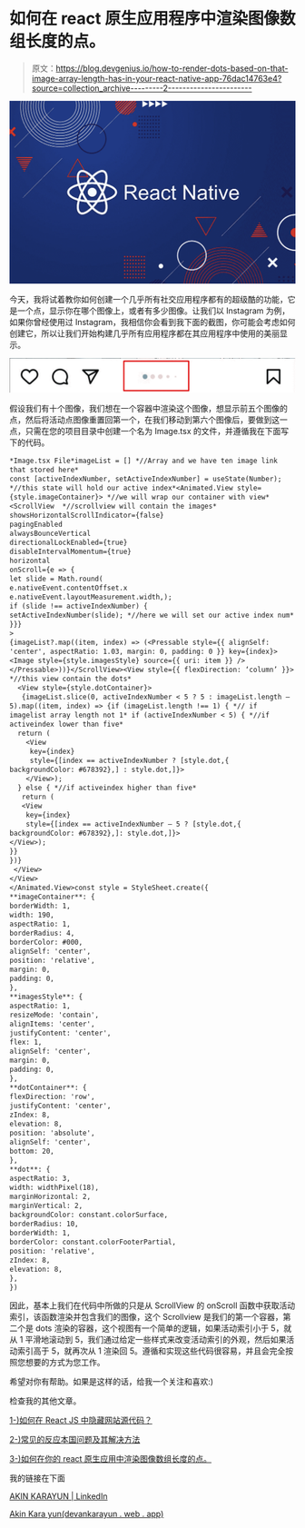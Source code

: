 # 如何在 react 原生应用程序中渲染图像数组长度的点。

> 原文：<https://blog.devgenius.io/how-to-render-dots-based-on-that-image-array-length-has-in-your-react-native-app-76dac14763e4?source=collection_archive---------2----------------------->

![](img/857a61685f759fff75382d41d82ddade.png)

今天，我将试着教你如何创建一个几乎所有社交应用程序都有的超级酷的功能，它是一个点，显示你在哪个图像上，或者有多少图像。让我们以 Instagram 为例，如果你曾经使用过 Instagram，我相信你会看到我下面的截图，你可能会考虑如何创建它，所以让我们开始构建几乎所有应用程序都在其应用程序中使用的美丽显示。

![](img/9e1a3a4c59528cf6a69cbbdee4db91c9.png)

假设我们有十个图像，我们想在一个容器中渲染这个图像，想显示前五个图像的点，然后将活动点图像重置回第一个，在我们移动到第六个图像后，要做到这一点，只需在您的项目目录中创建一个名为 Image.tsx 的文件，并遵循我在下面写下的代码。

```
*Image.tsx File*imageList = [] *//Array and we have ten image link that stored here*
const [activeIndexNumber, setActiveIndexNumber] = useState(Number); *//this state will hold our active index*<Animated.View style={style.imageContainer}> *//we will wrap our container with view*
<ScrollView  *//scrollview will contain the images*
showsHorizontalScrollIndicator={false}
pagingEnabled
alwaysBounceVertical
directionalLockEnabled={true}
disableIntervalMomentum={true}
horizontal
onScroll={e => {
let slide = Math.round(
e.nativeEvent.contentOffset.x 
e.nativeEvent.layoutMeasurement.width,);
if (slide !== activeIndexNumber) {
setActiveIndexNumber(slide); *//here we will set our active index num*
}}}
>
{imageList?.map((item, index) => (<Pressable style={{ alignSelf: 'center', aspectRatio: 1.03, margin: 0, padding: 0 }} key={index}><Image style={style.imagesStyle} source={{ uri: item }} /></Pressable>))}</ScrollView><View style={{ flexDirection: ‘column’ }}> *//this view contain the dots*
  <View style={style.dotContainer}>
   {imageList.slice(0, activeIndexNumber < 5 ? 5 : imageList.length — 5).map((item, index) => {if (imageList.length !== 1) { *// if imagelist array length not 1* if (activeIndexNumber < 5) { *//if activeindex lower than five* 
  return (
    <View
     key={index}
     style={[index == activeIndexNumber ? [style.dot,{ backgroundColor: #678392},] : style.dot,]}>
    </View>);
  } else { *//if activeindex higher than five*
   return (
   <View
    key={index}
    style={[index == activeIndexNumber — 5 ? [style.dot,{ backgroundColor: #678392},]: style.dot,]}>
</View>);
}}
})}
 </View>
</View>
</Animated.View>const style = StyleSheet.create({
**imageContainer**: {
borderWidth: 1,
width: 190,
aspectRatio: 1,
borderRadius: 4,
borderColor: #000,
alignSelf: 'center',
position: 'relative',
margin: 0,
padding: 0,
},
**imagesStyle**: {
aspectRatio: 1,
resizeMode: 'contain',
alignItems: 'center',
justifyContent: 'center',
flex: 1,
alignSelf: 'center',
margin: 0,
padding: 0,
},
**dotContainer**: {
flexDirection: 'row',
justifyContent: 'center',
zIndex: 8,
elevation: 8,
position: 'absolute',
alignSelf: 'center',
bottom: 20,
},
**dot**: {
aspectRatio: 3,
width: widthPixel(18),
marginHorizontal: 2,
marginVertical: 2,
backgroundColor: constant.colorSurface,
borderRadius: 10,
borderWidth: 1,
borderColor: constant.colorFooterPartial,
position: 'relative',
zIndex: 8,
elevation: 8,
},
})
```

因此，基本上我们在代码中所做的只是从 ScrollView 的 onScroll 函数中获取活动索引，该函数渲染并包含我们的图像，这个 Scrollview 是我们的第一个容器，第二个是 dots 渲染的容器，这个视图有一个简单的逻辑，如果活动索引小于 5，就从 1 平滑地滚动到 5，我们通过给定一些样式来改变活动索引的外观，然后如果活动索引高于 5，就再次从 1 渲染回 5。遵循和实现这些代码很容易，并且会完全按照您想要的方式为您工作。

希望对你有帮助。如果是这样的话，给我一个关注和喜欢:)

检查我的其他文章。

[1-)如何在 React JS 中隐藏网站源代码？](https://medium.com/@akinkarayun/how-to-hide-website-source-code-in-react-js-77164d474324)

[2-)常见的反应本国问题及其解决方法](https://javascript.plainenglish.io/common-react-native-problems-and-solutions-22a1076e4589)

[3-)如何在你的 react 原生应用中渲染图像数组长度的点。](/how-to-render-dots-based-on-that-image-array-length-has-in-your-react-native-app-76dac14763e4)

我的链接在下面

[AKIN KARAYUN | LinkedIn](https://www.linkedin.com/in/akin-karayun-ab3239bb/)

[Akin Kara yun(devankarayun . web . app)](https://devakinkarayun.web.app/)